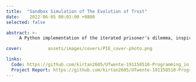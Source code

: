 ```yaml
---
title:  "Sandbox Simulation of The Evolution of Trust"
date:    2022-06-05 00:01:00 +0800
selected: false

abstract: >-
     A Python implementation of the iterated prisoner's dilemma, inspired by the online game 'Evolution of Trust' by Nick Case, focusing on modeling interactions, strategies, and trust dynamics through object-oriented design.

cover:          assets/images/covers/PIE_cover-photo.png

links:
  Code: https://github.com/kirtan2605/UTwente-191158510-Programming_in_Engineering/tree/master/Python%20Project/Code
  Project Report: https://github.com/kirtan2605/UTwente-191158510-Programming_in_Engineering/blob/1b1529d2cca4b58b44e3e2d61866dabb7411ab69/Python%20Project/PiE_Python_Project_Report%20-%20s2935848.pdf
---
```

